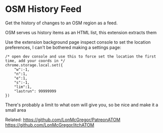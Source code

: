# OSM History Feed

Get the history of changes to an OSM region as a feed.

OSM serves us history items as an HTML list, this extension extracts them

Use the extension background page inspect console to set the location preferences, I can't be bothered making a settings page:

```
/* open dev console and use this to force set the location the first time, add your coords in */
chrome.storage.local.set({
    "w":-1,
    "n":1,
    "e":1,
    "s":-1,
    "lim":1,
    "lastrun": 99999999
})
```

There's probably a limit to what osm will give you, so be nice and make it a small area

Related:
https://github.com/LonMcGregor/PatreonATOM
https://github.com/LonMcGregor/itchATOM
